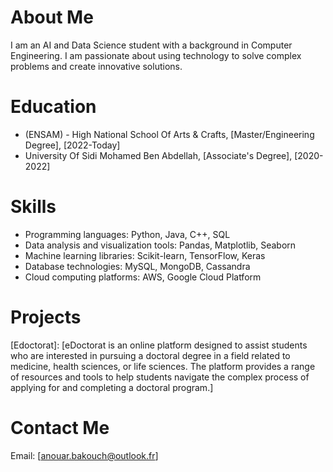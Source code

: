 # About Me
I am an AI and Data Science student with a background in Computer Engineering. I am passionate about using technology to solve complex problems and create innovative solutions.

# Education
- (ENSAM) - High National School Of Arts & Crafts, [Master/Engineering Degree], [2022-Today]
- University Of Sidi Mohamed Ben Abdellah, [Associate's Degree], [2020-2022]
# Skills
- Programming languages: Python, Java, C++, SQL
- Data analysis and visualization tools: Pandas, Matplotlib, Seaborn
- Machine learning libraries: Scikit-learn, TensorFlow, Keras
- Database technologies: MySQL, MongoDB, Cassandra
- Cloud computing platforms: AWS, Google Cloud Platform
# Projects
[Edoctorat]: [eDoctorat is an online platform designed to assist students who are interested in pursuing a doctoral degree in a field related to medicine, health sciences, or life sciences. The platform provides a range of resources and tools to help students navigate the complex process of applying for and completing a doctoral program.]


# Contact Me
Email: [anouar.bakouch@outlook.fr]
